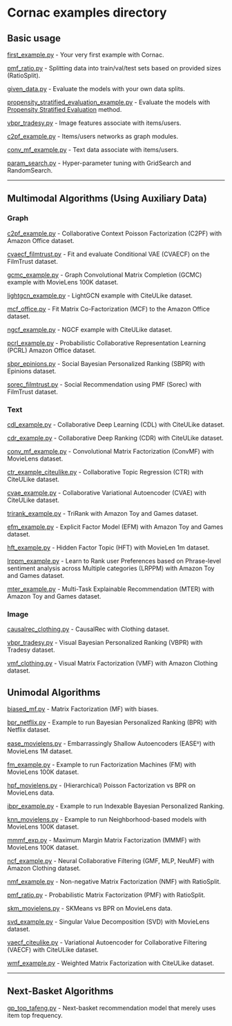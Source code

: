 # Cornac examples directory

## Basic usage

[first_example.py](first_example.py) - Your very first example with Cornac.

[pmf_ratio.py](pmf_ratio.py) - Splitting data into train/val/test sets based on provided sizes (RatioSplit).

[given_data.py](given_data.py) - Evaluate the models with your own data splits.

[propensity_stratified_evaluation_example.py](propensity_stratified_evaluation_example.py) - Evaluate the models with [Propensity Stratified Evaluation](https://arxiv.org/abs/2104.08912) method.

[vbpr_tradesy.py](vbpr_tradesy.py) - Image features associate with items/users.

[c2pf_example.py](c2pf_example.py) - Items/users networks as graph modules.

[conv_mf_example.py](conv_mf_example.py) - Text data associate with items/users.

[param_search.py](param_search.py) - Hyper-parameter tuning with GridSearch and RandomSearch.

----

## Multimodal Algorithms (Using Auxiliary Data)

### Graph

[c2pf_example.py](c2pf_example.py) - Collaborative Context Poisson Factorization (C2PF) with Amazon Office dataset.

[cvaecf_filmtrust.py](cvaecf_filmtrust.py) - Fit and evaluate Conditional VAE (CVAECF) on the FilmTrust dataset.

[gcmc_example.py](gcmc_example.py) - Graph Convolutional Matrix Completion (GCMC) example with MovieLens 100K dataset.

[lightgcn_example.py](lightgcn_example.py) - LightGCN example with CiteULike dataset.

[mcf_office.py](mcf_office.py) - Fit Matrix Co-Factorization (MCF) to the Amazon Office dataset.

[ngcf_example.py](ngcf_example.py) - NGCF example with CiteULike dataset.

[pcrl_example.py](pcrl_example.py) - Probabilistic Collaborative Representation Learning (PCRL) Amazon Office dataset.

[sbpr_epinions.py](sbpr_epinions.py) - Social Bayesian Personalized Ranking (SBPR) with Epinions dataset.

[sorec_filmtrust.py](sorec_filmtrust.py) - Social Recommendation using PMF (Sorec) with FilmTrust dataset.

### Text

[cdl_example.py](cdl_example.py) - Collaborative Deep Learning (CDL) with CiteULike dataset.

[cdr_example.py](cdr_example.py) - Collaborative Deep Ranking (CDR) with CiteULike dataset.

[conv_mf_example.py](conv_mf_example.py) - Convolutional Matrix Factorization (ConvMF) with MovieLens dataset.

[ctr_example_citeulike.py](ctr_example_citeulike.py) - Collaborative Topic Regression (CTR) with CiteULike dataset.

[cvae_example.py](cvae_example.py) - Collaborative Variational Autoencoder (CVAE) with CiteULike dataset.

[trirank_example.py](trirank_example.py) - TriRank with Amazon Toy and Games dataset.

[efm_example.py](efm_example.py) - Explicit Factor Model (EFM) with Amazon Toy and Games dataset.

[hft_example.py](hft_example.py) - Hidden Factor Topic (HFT) with MovieLen 1m dataset.

[lrppm_example.py](lrppm_example.py) - Learn to Rank user Preferences based on Phrase-level sentiment analysis across Multiple categories (LRPPM) with Amazon Toy and Games dataset.

[mter_example.py](mter_example.py) - Multi-Task Explainable Recommendation (MTER) with Amazon Toy and Games dataset.

### Image

[causalrec_clothing.py](causalrec_clothing.py) - CausalRec with Clothing dataset.

[vbpr_tradesy.py](vbpr_tradesy.py) - Visual Bayesian Personalized Ranking (VBPR) with Tradesy dataset.

[vmf_clothing.py](vmf_clothing.py) - Visual Matrix Factorization (VMF) with Amazon Clothing dataset.

## Unimodal Algorithms

[biased_mf.py](biased_mf.py) - Matrix Factorization (MF) with biases.

[bpr_netflix.py](bpr_netflix.py) - Example to run Bayesian Personalized Ranking (BPR) with Netflix dataset.

[ease_movielens.py](ease_movielens.py) - Embarrassingly Shallow Autoencoders (EASEᴿ) with MovieLens 1M dataset.

[fm_example.py](fm_example.py) - Example to run Factorization Machines (FM) with MovieLens 100K dataset.

[hpf_movielens.py](hpf_movielens.py) - (Hierarchical) Poisson Factorization vs BPR on MovieLens data.

[ibpr_example.py](ibpr_example.py) - Example to run Indexable Bayesian Personalized Ranking.

[knn_movielens.py](knn_movielens.py) - Example to run Neighborhood-based models with MovieLens 100K dataset.

[mmmf_exp.py](mmmf_exp.py) - Maximum Margin Matrix Factorization (MMMF) with MovieLens 100K dataset.

[ncf_example.py](ncf_example.py) - Neural Collaborative Filtering (GMF, MLP, NeuMF) with Amazon Clothing dataset.

[nmf_example.py](nmf_example.py) - Non-negative Matrix Factorization (NMF) with RatioSplit.

[pmf_ratio.py](pmf_ratio.py) - Probabilistic Matrix Factorization (PMF) with RatioSplit.

[skm_movielens.py](skm_movielens.py) - SKMeans vs BPR on MovieLens data.

[svd_example.py](svd_example.py) - Singular Value Decomposition (SVD) with MovieLens dataset.

[vaecf_citeulike.py](vaecf_citeulike.py) - Variational Autoencoder for Collaborative Filtering (VAECF) with CiteULike dataset.

[wmf_example.py](wmf_example.py) - Weighted Matrix Factorization with CiteULike dataset.

----

## Next-Basket Algorithms

[gp_top_tafeng.py](gp_top_tafeng.py) - Next-basket recommendation model that merely uses item top frequency.
